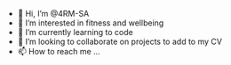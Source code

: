 - 👋 Hi, I’m @4RM-SA
- 👀 I’m interested in fitness and wellbeing
- 🌱 I’m currently learning to code 
- 💞️ I’m looking to collaborate on projects to add to my CV
- 📫 How to reach me ...

<!---
4RM-SA/4RM-SA is a ✨ special ✨ repository because its `README.md` (this file) appears on your GitHub profile.
You can click the Preview link to take a look at your changes.
--->
